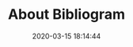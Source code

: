 ---
date: 2020-03-15 18:14:44
link:
  source: pocket
  source_url: https://getpocket.com
  text: About Bibliogram
  url: https://bibliogram.art/
source: pocket
syndicated:
- type: pocket
  url: https://bibliogram.art/
- type: mastodon
  url: https://mastodon.technology/users/roytang/statuses/103828449704514545
- type: twitter
  url: https://twitter.com/roytang/statuses/1239255093267976192/
title: About Bibliogram
---